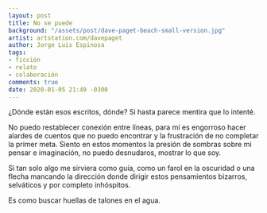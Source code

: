 ```yaml
---
layout: post
title: No se puede
background: "/assets/post/dave-paget-beach-small-version.jpg"
artist: artstation.com/davepaget
author: Jorge Luis Espinosa
tags:
- ficción
- relato
- colaboración
comments: true
date: 2020-01-05 21:49 -0300
---
```

¿Dónde están esos escritos, dónde? Si hasta parece mentira que lo intenté.

No puedo restablecer conexión entre líneas, para mí es engorroso hacer alardes
de cuentos que no puedo encontrar y la frustración de no completar la primer
meta. Siento en estos momentos la presión de sombras sobre mi pensar e
imaginación, no puedo desnudaros, mostrar lo que soy.

Si tan solo algo me sirviera como guía, como un farol en la oscuridad o una
flecha mancando la dirección donde dirigir estos pensamientos bizarros,
selváticos y por completo inhóspitos.

Es como buscar huellas de talones en el agua.
